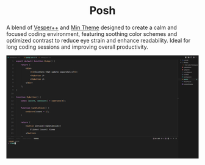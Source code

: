 <h1 align="center">Posh</h1>

A blend of [Vesper++](https://marketplace.visualstudio.com/items?itemName=Obstinate.vesper-pp) and [Min Theme](https://marketplace.visualstudio.com/items?itemName=miguelsolorio.min-theme) designed to create a calm and focused coding environment, featuring soothing color schemes and optimized contrast to reduce eye strain and enhance readability. Ideal for long coding sessions and improving overall productivity.

<p align="center">
  <img src="screenshot.png" alt="Posh Theme" />
</p>
